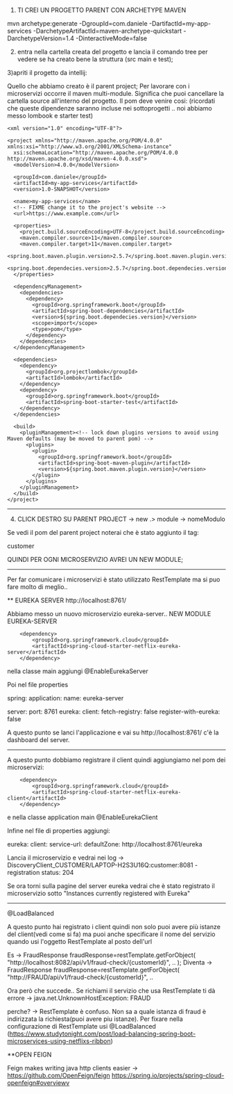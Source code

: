 1) TI CREI UN PROGETTO PARENT CON ARCHETYPE MAVEN

mvn archetype:generate -DgroupId=com.daniele -DartifactId=my-app-services -DarchetypeArtifactId=maven-archetype-quickstart -DarchetypeVersion=1.4 -DinteractiveMode=false

2) entra nella cartella creata del progetto e lancia il comando tree per vedere se ha creato bene la struttura (src main e test);

3)apriti il progetto da intellij:

Quello che abbiamo creato è il parent project;
Per lavorare con i microservizi occorre il maven multi-module.
Significa che puoi cancellare la cartella source all'interno del progetto.
Il pom deve venire cosi: (ricordati che queste dipendenze saranno incluse nei sottoprogetti .. noi abbiamo messo lombook e starter test)

```
<xml version="1.0" encoding="UTF-8"?>

<project xmlns="http://maven.apache.org/POM/4.0.0" xmlns:xsi="http://www.w3.org/2001/XMLSchema-instance"
  xsi:schemaLocation="http://maven.apache.org/POM/4.0.0 http://maven.apache.org/xsd/maven-4.0.0.xsd">
  <modelVersion>4.0.0</modelVersion>

  <groupId>com.daniele</groupId>
  <artifactId>my-app-services</artifactId>
  <version>1.0-SNAPSHOT</version>

  <name>my-app-services</name>
  <!-- FIXME change it to the project's website -->
  <url>https://www.example.com</url>

  <properties>
    <project.build.sourceEncoding>UTF-8</project.build.sourceEncoding>
    <maven.compiler.source>11</maven.compiler.source>
    <maven.compiler.target>11</maven.compiler.target>
    <spring.boot.maven.plugin.version>2.5.7</spring.boot.maven.plugin.version>
    <spring.boot.dependecies.version>2.5.7</spring.boot.dependecies.version>
  </properties>

  <dependencyManagement>
    <dependencies>
      <dependency>
        <groupId>org.springframework.boot</groupId>
        <artifactId>spring-boot-dependencies</artifactId>
        <version>${spring.boot.dependecies.version}</version>
        <scope>import</scope>
        <type>pom</type>
      </dependency>
    </dependencies>
  </dependencyManagement>

  <dependencies>
    <dependency>
      <groupId>org.projectlombok</groupId>
      <artifactId>lombok</artifactId>
    </dependency>
    <dependency>
      <groupId>org.springframework.boot</groupId>
      <artifactId>spring-boot-starter-test</artifactId>
    </dependency>
  </dependencies>

  <build>
    <pluginManagement><!-- lock down plugins versions to avoid using Maven defaults (may be moved to parent pom) -->
      <plugins>
        <plugin>
          <groupId>org.springframework.boot</groupId>
          <artifactId>spring-boot-maven-plugin</artifactId>
          <version>${spring.boot.maven.plugin.version}</version>
        </plugin>
      </plugins>
    </pluginManagement>
  </build>
</project>
```
****
4) CLICK DESTRO SU PARENT PROJECT -> new .> module -> nomeModulo

Se vedi il pom del parent project noterai che è stato aggiunto il tag:

  <modules>
    <module>customer</module>
  </modules>

QUINDI PER OGNI MICROSERVIZIO AVREI UN NEW MODULE;
*************

Per far comunicare i microservizi è stato utilizzato RestTemplate ma si puo fare molto di meglio..

**
EUREKA SERVER   http://localhost:8761/

Abbiamo messo un nuovo microservizio eureka-server.. NEW MODULE EUREKA-SERVER

        <dependency>
            <groupId>org.springframework.cloud</groupId>
            <artifactId>spring-cloud-starter-netflix-eureka-server</artifactId>
        </dependency>

nella classe main aggiungi @EnableEurekaServer

Poi nel file properties

spring:
  application:
    name: eureka-server

server:
  port: 8761
eureka:
  client:
    fetch-registry: false
    register-with-eureka: false

A questo punto se lanci l'applicazione e vai su http://localhost:8761/ c'è la dashboard del server.

****

A questo punto dobbiamo registrare il client quindi aggiungiamo nel pom dei microservizi:

        <dependency>
            <groupId>org.springframework.cloud</groupId>
            <artifactId>spring-cloud-starter-netflix-eureka-client</artifactId>
        </dependency>

e nella classe application  main @EnableEurekaClient

Infine nel file di properties aggiungi:

eureka:
  client:
    service-url:
      defaultZone: http://localhost:8761/eureka

Lancia il microservizio e vedrai nei log -> DiscoveryClient_CUSTOMER/LAPTOP-H2S3U16Q:customer:8081 - registration status: 204

Se ora torni sulla pagine del server eureka vedrai che è stato registrato il microservizio sotto "Instances currently registered with Eureka"

***

@LoadBalanced

A questo punto hai registrato i client quindi non solo puoi avere più istanze del client(vedi come si fa) ma puoi anche specificare
il nome del servizio quando usi l'oggetto RestTemplate al posto dell'url

Es -> FraudResponse fraudResponse=restTemplate.getForObject(
                     "http://localhost:8082/api/v1/fraud-check/{customerId}",
                    ..
             );
       Diventa -> FraudResponse fraudResponse=restTemplate.getForObject(
                                       "http://FRAUD/api/v1/fraud-check/{customerId}",
                                       ..

Ora però che succede..
Se richiami il servizio che usa RestTemplate ti dà errore -> java.net.UnknownHostException: FRAUD

perche? -> RestTemplate è confuso. Non sa a quale istanza di fraud è indirizzata la richiesta(puoi avere piu istanze).
Per fixare nella configurazione di RestTemplate usi @LoadBalanced (https://www.studytonight.com/post/load-balancing-spring-boot-microservices-using-netflixs-ribbon)


**OPEN FEIGN

Feign makes writing java http clients easier -> https://github.com/OpenFeign/feign   https://spring.io/projects/spring-cloud-openfeign#overviewv





